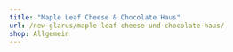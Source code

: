 ```yaml
---
title: "Maple Leaf Cheese & Chocolate Haus"
url: /new-glarus/maple-leaf-cheese-und-chocolate-haus/
shop: Allgemein
---
```

